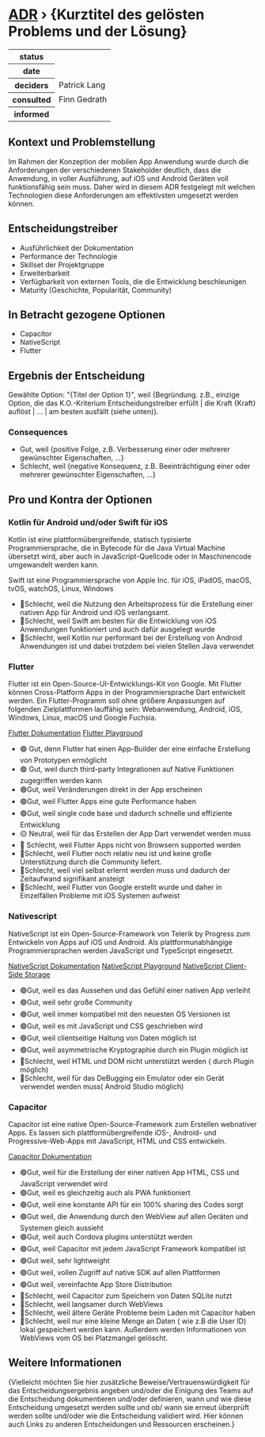 # [ADR](./README.md) › {Kurztitel des gelösten Problems und der Lösung}

<table>
<tr>
<th>status</th>
<td></td><!-- {proposed / rejected / accepted / deprecated / … / superseded by ADR-0005 <0005-example.md>} -->
</tr>
<tr>
<th>date</th>
<td></td><!-- YYYY-MM-DD, when the decision was last updated -->
</tr>
<tr>
<th>deciders</th>
<td>Patrick Lang</td><!-- list everyone involved in the decision -->
</tr>
<tr>
<th>consulted</th>
<td>Finn Gedrath</td><!-- list everyone whose opinions are sought (typically subject-matter experts); and with whom there is a two-way communication -->
</tr>
<tr>
<th>informed</th>
<td></td><!-- list everyone who is kept up-to-date on progress; and with whom there is a one-way communication -->
</tr>
</table>


## Kontext und Problemstellung

Im Rahmen der Konzeption der mobilen App Anwendung wurde durch die Anforderungen der verschiedenen Stakeholder deutlich, dass die Anwendung, in voller Ausführung, auf iOS und Android Geräten voll funktionsfähig sein muss. Daher wird in diesem ADR festgelegt mit welchen Technologien diese Anforderungen am effektivsten umgesetzt werden können.


## Entscheidungstreiber

* Ausführlichkeit der Dokumentation
*	Performance der Technologie
*	Skillset der Projektgruppe
*	Erweiterbarkeit
*	Verfügbarkeit von externen Tools, die die Entwicklung beschleunigen
*	Maturity (Geschichte, Popularität, Community)


## In Betracht gezogene Optionen

* Capacitor
* NativeScript
* Flutter

## Ergebnis der Entscheidung

Gewählte Option: "{Titel der Option 1}", weil
{Begründung. z.B., einzige Option, die das K.O.-Kriterium Entscheidungstreiber erfüllt | die Kraft {Kraft} auflöst | ... | am besten ausfällt (siehe unten)}.

### Consequences

* Gut, weil {positive Folge, z.B. Verbesserung einer oder mehrerer gewünschter Eigenschaften, ...}
* Schlecht, weil {negative Konsequenz, z.B. Beeinträchtigung einer oder mehrerer gewünschter Eigenschaften, ...}


## Pro und Kontra der Optionen

### Kotlin für Android und/oder Swift für iOS

Kotlin ist eine plattformübergreifende, statisch typisierte Programmiersprache, die in Bytecode für die Java Virtual Machine übersetzt wird, aber auch in JavaScript-Quellcode oder in Maschinencode umgewandelt werden kann.

Swift ist eine Programmiersprache von Apple Inc. für iOS, iPadOS, macOS, tvOS, watchOS, Linux, Windows


*	🔴Schlecht, weil die Nutzung den Arbeitsprozess für die Erstellung einer nativen App für Android und iOS verlangsamt.
*	🔴Schlecht, weil Swift am besten für die Entwicklung von iOS Anwendungen funktioniert und auch dafür ausgelegt wurde
*	🔴Schlecht, weil Kotlin nur performant bei der Erstellung von Android Anwendungen ist und dabei trotzdem bei vielen Stellen Java verwendet



### Flutter

Flutter ist ein Open-Source-UI-Entwicklungs-Kit von Google. Mit Flutter können Cross-Platform Apps in der Programmiersprache Dart entwickelt werden. Ein Flutter-Programm soll ohne größere Anpassungen auf folgenden Zielplattformen lauffähig sein: Webanwendung, Android, iOS, Windows, Linux, macOS und Google Fuchsia.

[Flutter Dokumentation](https://dart.dev/guides)
[Flutter Playground](https://dartpad.dev/?)


*	🟢 Gut, denn Flutter hat einen App-Builder der eine einfache Erstellung von Prototypen ermöglicht
*	🟢 Gut, weil durch third-party Integrationen auf Native Funktionen zugegriffen werden kann
*	🟢Gut, weil Veränderungen direkt in der App erscheinen
*	🟢Gut, weil Flutter Apps eine gute Performance haben
*	🟢Gut, weil single code base und dadurch schnelle und effiziente Entwicklung
*	🟡 Neutral, weil für das Erstellen der App Dart verwendet werden muss
*	🔴 Schlecht, weil Flutter Apps nicht von Browsern supported werden
*	🔴Schlecht, weil Flutter noch relativ neu ist und keine große Unterstützung durch die Community liefert.
*	🔴Schlecht, weil viel selbst erlernt werden muss und dadurch der Zeitaufwand signifikant ansteigt
*	🔴Schlecht, weil Flutter von Google erstellt wurde und daher in Einzelfällen Probleme mit iOS Systemen aufweist


### Nativescript

NativeScript ist ein Open-Source-Framework von Telerik by Progress zum Entwickeln von Apps auf iOS und Android. Als plattformunabhängige Programmiersprachen werden JavaScript und TypeScript eingesetzt.

[NativeScript Dokumentation](https://docs.nativescript.org/)
[NativeScript Playground](https://preview.nativescript.org/)
[NativeScript Client-Side Storage](https://blog.nativescript.org/client-side-storage-in-nativescript-applications/)

*	🟢Gut, weil es das Aussehen und das Gefühl einer nativen App verleiht
*	🟢Gut, weil sehr große Community
*	🟢Gut, weil immer kompatibel mit den neuesten OS Versionen ist
*	🟢Gut, weil es mit JavaScript und CSS geschrieben wird
*	🟢Gut, weil clientseitige Haltung von Daten möglich ist
*	🟢Gut, weil asymmetrische Kryptographie durch ein Plugin möglich ist
*	🔴Schlecht, weil HTML und DOM nicht unterstützt werden ( durch Plugin möglich)
*	🔴Schlecht, weil für das DeBugging ein Emulator oder ein Gerät verwendet werden muss( Android Studio möglich)

### Capacitor

Capacitor ist eine native Open-Source-Framework zum Erstellen webnativer Apps. Es lassen sich plattformübergreifende iOS-, Android- und Progressive-Web-Apps mit JavaScript, HTML und CSS entwickeln.

[Capacitor Dokumentation](https://capacitorjs.com/docs)

*	🟢Gut, weil für die Erstellung der einer nativen App HTML, CSS und JavaScript verwendet wird
*	🟢Gut, weil es gleichzeitig auch als PWA funktioniert
*	🟢Gut, weil eine konstante API für ein 100% sharing des Codes sorgt
*	🟢Gut weil, die Anwendung durch den WebView auf allen Geräten und Systemen gleich aussieht
*	🟢Gut, weil auch Cordova plugins unterstützt werden
*	🟢Gut, weil Capacitor mit jedem JavaScript Framework kompatibel ist
*	🟢Gut weil, sehr lightweight
*	🟢Gut weil, vollen Zugriff auf native SDK auf allen Plattformen 
*	🟢Gut weil, vereinfachte App Store Distribution
*	🔴Schlecht, weil Capacitor zum Speichern von Daten SQLite nutzt 
*	🔴Schlecht, weil langsamer durch WebViews
*	🔴Schlecht, weil ältere Geräte Probleme beim Laden mit Capacitor haben
*	🔴Schlecht, weil nur eine kleine Menge an Daten ( wie z.B die User ID) lokal gespeichert werden kann. Außerdem werden Informationen von WebViews vom OS bei Platzmangel gelöscht.


<!-- Dies ist ein optionales Element. Sie können es gerne entfernen. -->
## Weitere Informationen

{Vielleicht möchten Sie hier zusätzliche Beweise/Vertrauenswürdigkeit für das Entscheidungsergebnis angeben und/oder die Einigung des Teams auf die Entscheidung dokumentieren und/oder definieren, wann und wie diese Entscheidung umgesetzt werden sollte und ob/ wann sie erneut überprüft werden sollte und/oder wie die Entscheidung validiert wird. Hier können auch Links zu anderen Entscheidungen und Ressourcen erscheinen.}
